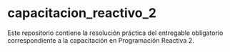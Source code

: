 # capacitacion_reactivo_2
Este repositorio contiene la resolución práctica del entregable obligatorio correspondiente a la capacitación en Programación Reactiva 2.
